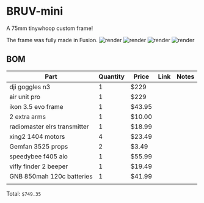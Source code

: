 # BRUV-mini

A 75mm tinywhoop custom frame!

The frame was fully made in Fusion.
![render](https://hc-cdn.hel1.your-objectstorage.com/s/v3/4f4e4da85feec8a0dba3f21e50d8a119f62831bd_mini_drone_frame_2025-jun-12_03-24-35pm-000_customizedview15170929896.png)
![render](https://hc-cdn.hel1.your-objectstorage.com/s/v3/dd0f6015f9e2e8982eb5450ec031ed1e8dcf34ab_mini_drone_frame_2025-jun-12_03-32-30pm-000_customizedview33476468584.png)
![render](https://hc-cdn.hel1.your-objectstorage.com/s/v3/c7a732422ddc65ffb56d95d5c2db8654ff6ba528_mini_drone_frame_2025-jun-12_03-33-45pm-000_customizedview23452069027.png)
![render](https://hc-cdn.hel1.your-objectstorage.com/s/v3/45ded27c9e98514d4d0557f3b4dc4cd2a47f5451_mini_drone_frame_2025-jun-12_03-35-29pm-000_customizedview38184516535.png)

## BOM

| Part                         | Quantity | Price  | Link                                                                                                          | Notes                                                           |
| ---------------------------- | -------- | ------ | ------------------------------------------------------------------------------------------------------------- | --------------------------------------------------------------- |
| dji goggles n3               | 1        | $229   |                                                                                                               |
| air unit pro                 | 1        | $229   |                                                                                                               |
| ikon 3.5 evo frame           | 1        | $43.95 |                                                                                                               |
| 2 extra arms                 | 1        | $10.00 |                                                                                                               |
| radiomaster elrs transmitter | 1        | $18.99 |                                                                                                               |
| xing2 1404 motors            | 4        | $23.49 |                                                                                                               |
| Gemfan 3525 props            | 2        | $3.49  |                                                                                                               |
| speedybee f405 aio           | 1        | $55.99 |                                                                                                               |
| vifly finder 2 beeper        | 1        | $19.49 |                                                                                                               |
| GNB 850mah 120c batteries    | 1        | $41.99 |                                                                                                               |
|                              |

Total: `$749.35`  
